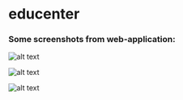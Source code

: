 # educenter

### Some screenshots from web-application:

![alt text](https://i.imgur.com/wXoNnij.png)

![alt text](https://i.imgur.com/vvz29CL.png)

![alt text](https://i.imgur.com/uPqAhzp.png)
